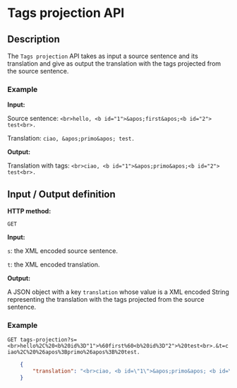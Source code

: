 # Tags projection API

## Description
The ```Tags projection``` API takes as input a source sentence and its translation and give as output the translation with the tags projected from the source sentence.

### Example

**Input:**

Source sentence:
```<br>hello, <b id="1">&apos;first&apos;<b id="2"> test<br>.```

Translation:
```ciao, &apos;primo&apos; test.```

**Output:**

Translation with tags:  ```<br>ciao, <b id="1">&apos;primo&apos;<b id="2"> test<br>.```

## Input / Output definition

**HTTP method:**

``` GET ```

**Input:**

```s```: the XML encoded source sentence.

```t```: the XML encoded translation.

**Output:**

A JSON object with a key ```translation``` whose value is a XML encoded String representing the translation with the tags projected from the source sentence.

### Example

```GET tags-projection?s=<br>hello%2C%20<b%20id%3D"1">%60first%60<b%20id%3D"2">%20test<br>.&t=ciao%2C%20%26apos%3Bprimo%26apos%3B%20test.```

```json
    {
        "translation": "<br>ciao, <b id=\"1\">&apos;primo&apos; <b id=\"2\">test<br>."
    }
```
